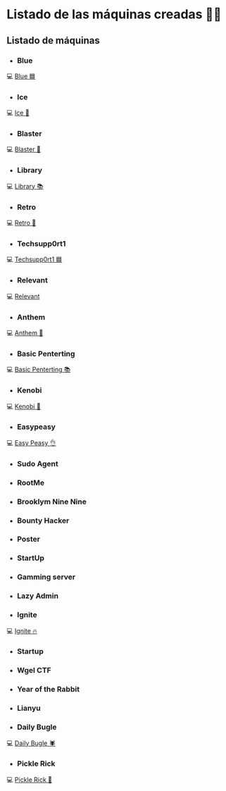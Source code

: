 # Listado de las máquinas creadas 🐱‍💻

## Listado de máquinas

- ### Blue
💻 [Blue 🟦](Blue/)

- ### Ice
💻 [Ice 🧊](Ice/)

- ### Blaster
💻 [Blaster 🚀](Blaster/)

- ### Library
💻 [Library 📚](Library/)

- ### Retro
💻 [Retro 👾](Retro/)

- ### Techsupp0rt1
💻 [Techsupp0rt1 🟦](Techsupp0rt1/)

- ### Relevant
💻 [Relevant](Relevant/)

- ### Anthem
💻 [Anthem 🐇](Anthem/)

- ### Basic Penterting
💻 [Basic Penterting 📚](Basic%20Penterting/)

- ### Kenobi
💻 [Kenobi 🤖](Kenobi/)

- ### Easypeasy
💻 [Easy Peasy 👌](Easy%20Peasy/)

- ### Sudo Agent
- ### RootMe
- ### Brooklym Nine Nine
- ### Bounty Hacker
- ### Poster
- ### StartUp
- ### Gamming server
- ### Lazy Admin
- ### Ignite
💻 [Ignite 🔥](Ignite/)

- ### Startup
- ### Wgel CTF
- ### Year of the Rabbit
- ### Lianyu
- ### Daily Bugle
💻 [Daily Bugle 🕷️](Daily%20Bugle/)

- ### Pickle Rick
💻 [Pickle Rick 🥒](Pickle%20Rick/)